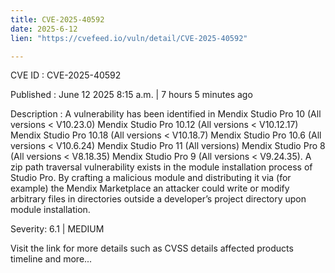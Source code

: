 ```yaml
---
title: CVE-2025-40592
date: 2025-6-12
lien: "https://cvefeed.io/vuln/detail/CVE-2025-40592"

---
```


CVE ID : CVE-2025-40592

Published :  June 12
2025
8:15 a.m. | 7 hours
5 minutes ago

Description : A vulnerability has been identified in Mendix Studio Pro 10 (All versions < V10.23.0)
Mendix Studio Pro 10.12 (All versions < V10.12.17)
Mendix Studio Pro 10.18 (All versions < V10.18.7)
Mendix Studio Pro 10.6 (All versions < V10.6.24)
Mendix Studio Pro 11 (All versions)
Mendix Studio Pro 8 (All versions < V8.18.35)
Mendix Studio Pro 9 (All versions < V9.24.35). A zip path traversal vulnerability exists in the module installation process of Studio Pro. By crafting a malicious module and distributing it via (for example) the Mendix Marketplace
an attacker could write or modify arbitrary files in directories outside a developer’s project directory upon module installation.

Severity: 6.1 | MEDIUM

Visit the link for more details
such as CVSS details
affected products
timeline
and more...
